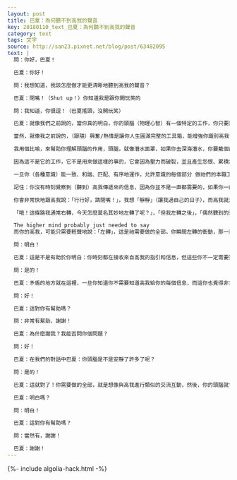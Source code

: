 ```yaml
---
layout: post
title: 巴夏：為何聽不到高我的聲音
key: 20180110_text_巴夏：為何聽不到高我的聲音
category: text
tags: 文字
source: http://san23.pixnet.net/blog/post/63482095
text: |
  問：你好，巴夏！

  巴夏：你好！

  問：我想知道，我該怎麼做才能更清晰地聽到高我的聲音？

  巴夏：閉嘴！（Shut up！）你知道我是跟你開玩笑的

  問：我知道，你很逗！（巴夏搖頭，沒開玩笑）

  巴夏：就像我們之前說的，當你真的明白，你的頭腦（物理心智）有一個特定的工作，你只要讓它做這個工作，那它就會安靜下來，並讓你有更多的機會，識別出高我傳遞給你的信息，可能是通過你生活中的同步性事件，可能是通過你的想像，也可能是通過你的夢境，以及其他高我需要的方式，來幫助你明白你真正是誰，來向你反射你的真實本質

  當然，就像我之前說的，（跟隨）興奮/熱情是讓你人生圓滿完整的工具箱，能增強你識別高我信息的能力（在你需要的時候），你只需做你最高興奮/熱情的事，不斷地擴展你的意識，不斷地提高你的振頻

  我用個比喻，來幫助你理解頭腦的作用，頭腦，就像潛水面罩，如果你去深海潛水，你要戴個面罩，才能看清海底世界，頭腦也是這樣的，頭腦就是使你能專注於現實世界，體驗實相所需要的「面罩」，這是頭腦的工作，也是它唯一的工作，但你若要求一個面罩，不僅要告訴你「你要去哪裡」，「還得知道你所看見的一切」，「還要知道 每件事情到底是怎麼發生的」，「是什麼把你帶到這裡？」，「從這裡出發，你要去哪裡？」，「過去發生了什麼事？」，那潛水面罩就會受不了，而開裂了

  因為這不是它的工作，它不是用來做這樣的事的，它會因為壓力而破裂，並且產生怨恨、累積怨恨，而漸漸變成負面小我，因為你頭腦認為，它得做每件事，它得控制每件事，最後，就會出現你們所說的「失控」局面，但當你能夠放輕鬆，並且說：「不！不！不！」，「你唯一的工作 就是體驗我們現在所體驗的」，「就是要開心」，「吸納它」，「並把相關信息傳遞給靈魂、超靈/高我…等等等」，「你只需要放輕鬆，做好本職工作」，「讓高我做他的工作」，「和祂一起做工」

  一旦你（各種意識）能一致、和諧、匹配、有序地運作，允許意識的每個部分 做祂們的本職工作，那祂們之間的交流，就會變得更加順暢，漸漸地，你在需要聽到高我的時候，你就會聽到

  記住：你沒有時刻覺察到（聽到）高我傳遞來的信息，因為你並不是一直都需要的，如果你一直都覺察到（聽到）高我給你的指引，那你就不可能過個不被打斷的日子（你的生活會一直被打斷）

  你會非常快地跟高我說：「行行好，請閉嘴！」，我想「靜靜」（讓我過自己的日子），而高我就是這麼做的，它會悄無聲息地行動，它會利用你面前的事物，給你同步性（答案）

  「哦！這條路我通常右轉，今天怎麼莫名其妙地左轉了呢？」，「但我左轉之後」，「偶然聽到的這個對話，給了我迫切需要的信息」，「這到底是怎麼一回事？」（怎麼自動發生的？）

  The higher mind probably just needed to say
  而你的高我，可能只需要輕聲地說：「左轉」，這是祂需要做的全部，你瞬間左轉的衝動，那一刻，你無意識的一個轉身，可能就是來自高我的一個強大的信息，但你不一定要知道這個，你只需要利用你所聽到的這個信息，這個暗示（建議），你明白嗎？

  問：明白！

  巴夏：這是不是有助於你明白：你時刻都在接收來自高我的指引和信息，但這些你不一定需要知道？

  問：是的！

  巴夏：矛盾的地方就在這裡，一旦你知道你不需要知道高我給你的每個信息，而這你也覺得非常好！那你可能就會漸漸敞開，變得更加覺察到來自高我的信息，學會利用這個「矛盾」，好不好？

  問：好！

  巴夏：這對你有幫助嗎？

  問：非常有幫助，謝謝！

  巴夏：為什麼謝我？我能否問你個問題？

  問：好！

  巴夏：在我們的對話中巴夏：你頭腦是不是安靜了許多了呢？

  問：是的！

  巴夏：這就對了！你需要做的全部，就是想像與高我進行類似的交流互動，然後，你的頭腦就會安靜下來，除非你有些問題還沒處理，這些問題會不斷敲你的門，來吸引你的注意，如果「問題」來到門口，那就跟它說：「謝謝！我注意到了，我這就去處理！」這樣，你做事情 就會越做越順暢

  巴夏：明白嗎？

  問：明白！

  巴夏：這對你有幫助嗎？

  問：當然有，謝謝！

  巴夏：謝謝！
---
```


{%- include algolia-hack.html -%}

